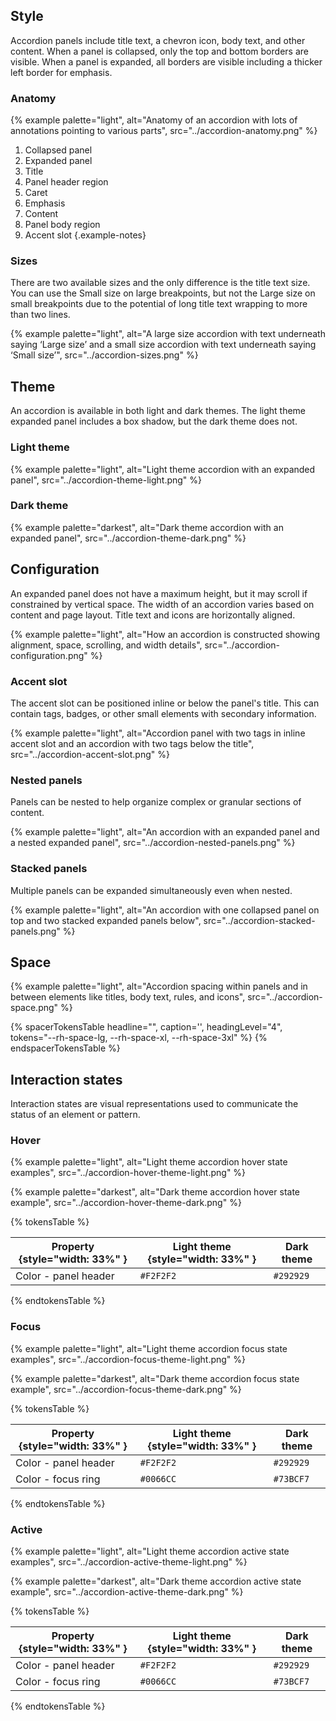 ## Style 
Accordion panels include title text, a chevron icon, body text, and other content. When a panel is collapsed, only the top and bottom borders are visible. When a panel is expanded, all borders are visible including a thicker left border for emphasis.

### Anatomy 
{% example palette="light",
          alt="Anatomy of an accordion with lots of annotations pointing to various parts",
          src="../accordion-anatomy.png" %}

1) Collapsed panel
2) Expanded panel
3) Title
4) Panel header region
5) Caret
6) Emphasis
7) Content
8) Panel body region
9) Accent slot
{.example-notes}

### Sizes 
There are two available sizes and the only difference is the title text size. You can use the Small size on large breakpoints, but not the Large size on small breakpoints due to the potential of long title text wrapping to more than two lines.

{% example palette="light",
          alt="A large size accordion with text underneath saying ‘Large size’ and a small size accordion with text underneath saying ‘Small size’",
          src="../accordion-sizes.png" %}

## Theme 
An accordion is available in both light and dark themes. The light theme expanded panel includes a box shadow, but the dark theme does not.
### Light theme 
{% example palette="light",
          alt="Light theme accordion with an expanded panel",
          src="../accordion-theme-light.png" %}

### Dark theme 
{% example palette="darkest",
          alt="Dark theme accordion with an expanded panel",
          src="../accordion-theme-dark.png" %}

## Configuration

An expanded panel does not have a maximum height, but it may scroll if constrained by vertical space. The width of an accordion varies based on content and page layout. Title text and icons are horizontally aligned.

{% example palette="light",
          alt="How an accordion is constructed showing alignment, space, scrolling, and width details",
          src="../accordion-configuration.png" %}

### Accent slot

The accent slot can be positioned inline or below the panel's title. This can contain tags, badges, or other small elements with secondary information.

{% example palette="light",
          alt="Accordion panel with two tags in inline accent slot and an accordion with two tags below the title",
          src="../accordion-accent-slot.png" %}

### Nested panels 
Panels can be nested to help organize complex or granular sections of content.

{% example palette="light",
          alt="An accordion with an expanded panel and a nested expanded panel",
          src="../accordion-nested-panels.png" %}

### Stacked panels 
Multiple panels can be expanded simultaneously even when nested.

{% example palette="light",
          alt="An accordion with one collapsed panel on top and two stacked expanded panels below",
          src="../accordion-stacked-panels.png" %}

## Space 
{% example palette="light",
          alt="Accordion spacing within panels and in between elements like titles, body text, rules, and icons",
          src="../accordion-space.png" %}

{% spacerTokensTable 
  headline="",
  caption='',
  headingLevel="4",
  tokens="--rh-space-lg, --rh-space-xl, --rh-space-3xl" %}
{% endspacerTokensTable %}
  
## Interaction states 
Interaction states are visual representations used to communicate the status of an element or pattern.

### Hover 
{% example palette="light",
          alt="Light theme accordion hover state examples",
          src="../accordion-hover-theme-light.png" %}

{% example palette="darkest",
          alt="Dark theme accordion hover state example",
          src="../accordion-hover-theme-dark.png" %}

{% tokensTable %}

| Property {style="width: 33%" } | Light theme {style="width: 33%" } | Dark theme |
| ------------------------------ | --------------------------------- | ---------- |
| Color - panel header           | `#F2F2F2`                         | `#292929`  |

{% endtokensTable %}

### Focus 
{% example palette="light",
          alt="Light theme accordion focus state examples",
          src="../accordion-focus-theme-light.png" %}

{% example palette="darkest",
          alt="Dark theme accordion focus state example",
          src="../accordion-focus-theme-dark.png" %}

{% tokensTable %}

| Property {style="width: 33%" } | Light theme {style="width: 33%" } | Dark theme |
| ------------------------------ | --------------------------------- | ---------- |
| Color - panel header           | `#F2F2F2`                         | `#292929`  |
| Color - focus ring             | `#0066CC`                         | `#73BCF7`  |

{% endtokensTable %}

### Active 
{% example palette="light",
          alt="Light theme accordion active state examples",
          src="../accordion-active-theme-light.png" %}

{% example palette="darkest",
          alt="Dark theme accordion active state example",
          src="../accordion-active-theme-dark.png" %}

{% tokensTable %}

| Property {style="width: 33%" } | Light theme {style="width: 33%" } | Dark theme |
| ------------------------------ | --------------------------------- | ---------- |
| Color - panel header           | `#F2F2F2`                         | `#292929`  |
| Color - focus ring             | `#0066CC`                         | `#73BCF7`  |

{% endtokensTable %}